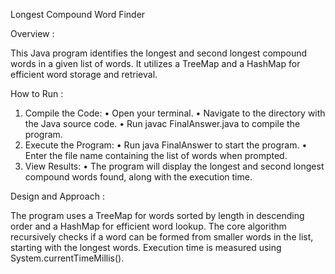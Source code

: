 Longest Compound Word Finder

Overview :

This Java program identifies the longest and second longest compound words in a given list of words. It utilizes a TreeMap and a HashMap for efficient word storage and retrieval.

How to Run : 

1.	Compile the Code:
    •	Open your terminal.
    •	Navigate to the directory with the Java source code.
    •	Run javac FinalAnswer.java to compile the program.
2.	Execute the Program:
    •	Run java FinalAnswer to start the program.
    •	Enter the file name containing the list of words when prompted.
3.	View Results:
    •	The program will display the longest and second longest compound words found, along with the execution time.

Design and Approach :

The program uses a TreeMap for words sorted by length in descending order and a HashMap for efficient word lookup. The core algorithm recursively checks if a word can be formed from smaller words in the list, starting with the longest words. Execution time is measured using System.currentTimeMillis().